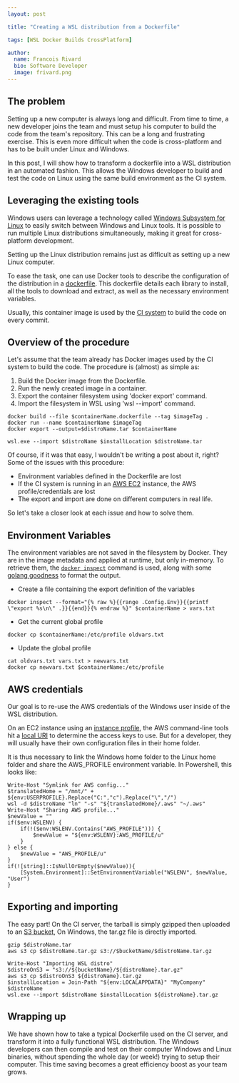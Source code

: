 ```yaml
---
layout: post

title: "Creating a WSL distribution from a Dockerfile"

tags: [WSL Docker Builds CrossPlatform]

author:
  name: Francois Rivard
  bio: Software Developer
  image: frivard.png
---
```


## The problem

Setting up a new computer is always long and difficult. From time to time, a new developer joins the team and must setup his computer to build the code from the team's repository. This can be a long and frustrating exercise. This is even more difficult when the code is cross-platform and has to be built under Linux and Windows.

In this post, I will show how to transform a dockerfile into a WSL distribution in an automated fashion. This allows the Windows developer to build and test the code on Linux using the same build environment as the CI system.

<!-- more -->

## Leveraging the existing tools

Windows users can leverage a technology called [Windows Subsystem for Linux](https://docs.microsoft.com/en-us/windows/wsl/faq) to easily switch between Windows and Linux tools. It is possible to run multiple Linux distributions simultaneously, making it great for cross-platform development.

Setting up the Linux distribution remains just as difficult as setting up a new Linux computer. 

To ease the task, one can use Docker tools to describe the configuration of the distribution in a [dockerfile](https://docs.docker.com/develop/develop-images/dockerfile_best-practices/). This dockerfile details each library to install, all the tools to download and extract, as well as the necessary environment variables. 

Usually, this container image is used by the [CI system](https://jenkins.io/download/) to build the code on every commit.

## Overview of the procedure

Let's assume that the team already has Docker images used by the CI system to build the code. The procedure is (almost) as simple as:

1. Build the Docker image from the Dockerfile.
2. Run the newly created image in a container.
3. Export the container filesystem using 'docker export' command. 
4. Import the filesystem in WSL using 'wsl --import' command.

```
docker build --file $containerName.dockerfile --tag $imageTag .
docker run --name $containerName $imageTag
docker export --output=$distroName.tar $containerName
```
```
wsl.exe --import $distroName $installLocation $distroName.tar
```

Of course, if it was that easy, I wouldn't be writing a post about it, right? Some of the issues with this procedure:
- Environment variables defined in the Dockerfile are lost
- If the CI system is running in an [AWS EC2](https://aws.amazon.com/ec2/) instance, the AWS profile/credentials are lost
- The export and import are done on different computers in real life.

So let's take a closer look at each issue and how to solve them.

## Environment Variables

The environment variables are not saved in the filesystem by Docker. They are in the image metadata and applied at runtime, but only in-memory. To retrieve them, the [`docker inspect`](https://docs.docker.com/engine/reference/commandline/inspect/) command is used, along with some [golang goodness](https://golang.org/pkg/text/template/) to format the output.
- Create a file containing the export definition of the variables
```
docker inspect --format="{% raw %}{{range .Config.Env}}{{printf \"export %s\n\" .}}{{end}}{% endraw %}" $containerName > vars.txt
```
- Get the current global profile
```
docker cp $containerName:/etc/profile oldvars.txt
```
- Update the global profile
```
cat oldvars.txt vars.txt > newvars.txt
docker cp newvars.txt $containerName:/etc/profile
```

## AWS credentials

Our goal is to re-use the AWS credentials of the Windows user inside of the WSL distribution. 

On an EC2 instance using an [instance profile](https://docs.aws.amazon.com/IAM/latest/UserGuide/id_roles_use_switch-role-ec2_instance-profiles.html), the AWS command-line tools hit a [local URI](https://docs.aws.amazon.com/AWSEC2/latest/UserGuide/ec2-instance-metadata.html) to determine the access keys to use. But for a developer, they will usually have their own configuration files in their home folder. 

It is thus necessary to link the Windows home folder to the Linux home folder and share the AWS_PROFILE environment variable. In Powershell, this looks like:
```
Write-Host "Symlink for AWS config..."
$translatedHome = "/mnt/" + ${env:USERPROFILE}.Replace("C:","c").Replace("\","/")
wsl -d $distroName "ln" "-s" "${translatedHome}/.aws" "~/.aws"
Write-Host "Sharing AWS profile..."
$newValue = ""
if($env:WSLENV) {
    if(!($env:WSLENV.Contains("AWS_PROFILE"))) {
        $newValue = "${env:WSLENV}:AWS_PROFILE/u"
    }
} else {
    $newValue = "AWS_PROFILE/u"
}
if(![string]::IsNullOrEmpty($newValue)){
    [System.Environment]::SetEnvironmentVariable("WSLENV", $newValue, "User")    
}
```

## Exporting and importing

The easy part! On the CI server, the tarball is simply gzipped then uploaded to an [S3 bucket](https://aws.amazon.com/s3/), On Windows, the tar.gz file is directly imported.
```
gzip $distroName.tar
aws s3 cp $distroName.tar.gz s3://$bucketName/$distroName.tar.gz
```
```
Write-Host "Importing WSL distro"
$distroOnS3 = "s3://${bucketName}/${distroName}.tar.gz"
aws s3 cp $distroOnS3 ${distroName}.tar.gz
$installLocation = Join-Path "${env:LOCALAPPDATA}" "MyCompany" $distroName
wsl.exe --import $distroName $installLocation ${distroName}.tar.gz
```

## Wrapping up

We have shown how to take a typical Dockerfile used on the CI server, and transform it into a fully functional WSL distribution. The Windows developers can then compile and test on their computer Windows and Linux binaries, without spending the whole day (or week!) trying to setup their computer. This time saving becomes a great efficiency boost as your team grows.
